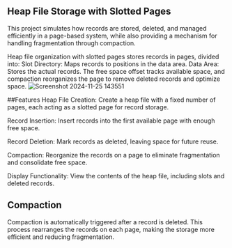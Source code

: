 
## Heap File Storage with Slotted Pages
This project simulates how records are stored, deleted, and managed efficiently in a page-based system, while also providing a mechanism for handling fragmentation through compaction.

Heap file organization with slotted pages stores records in pages, divided into:
Slot Directory: Maps records to positions in the data area.
Data Area: Stores the actual records.
The free space offset tracks available space, and compaction reorganizes the page to remove deleted records and optimize space.
![Screenshot 2024-11-25 143551](https://github.com/user-attachments/assets/5e4372a4-f4b9-4e09-8e66-3cea8e69c391)

##Features
Heap File Creation:
Create a heap file with a fixed number of pages, each acting as a slotted page for record storage.

Record Insertion:
Insert records into the first available page with enough free space.

Record Deletion:
Mark records as deleted, leaving space for future reuse.

Compaction:
Reorganize the records on a page to eliminate fragmentation and consolidate free space.

Display Functionality:
View the contents of the heap file, including slots and deleted records.

## Compaction
Compaction is automatically triggered after a record is deleted.
This process rearranges the records on each page, making the storage more efficient and reducing fragmentation.
